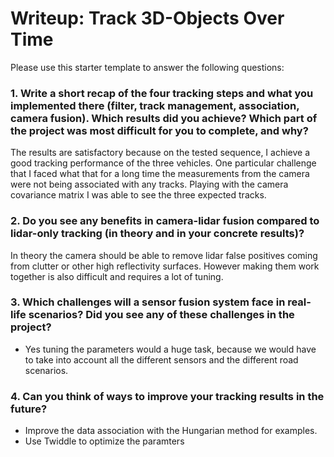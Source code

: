# Writeup: Track 3D-Objects Over Time

Please use this starter template to answer the following questions:

### 1. Write a short recap of the four tracking steps and what you implemented there (filter, track management, association, camera fusion). Which results did you achieve? Which part of the project was most difficult for you to complete, and why?

The results are satisfactory because on the tested sequence, I achieve a good tracking performance of the three vehicles. One particular challenge that I faced
what that for a long time the measurements from the camera were not being associated with any tracks. Playing with the camera covariance matrix I was able to
see the three expected tracks.

### 2. Do you see any benefits in camera-lidar fusion compared to lidar-only tracking (in theory and in your concrete results)?
In theory the camera should be able to remove lidar false positives coming from clutter or other high reflectivity surfaces.
However making them work together is also difficult and requires a lot of tuning.

### 3. Which challenges will a sensor fusion system face in real-life scenarios? Did you see any of these challenges in the project?
- Yes tuning the parameters would a huge task, because we would have to take into account all the different sensors and the different road scenarios.

### 4. Can you think of ways to improve your tracking results in the future?
- Improve the data association with the Hungarian method for examples.
- Use Twiddle to optimize the paramters

